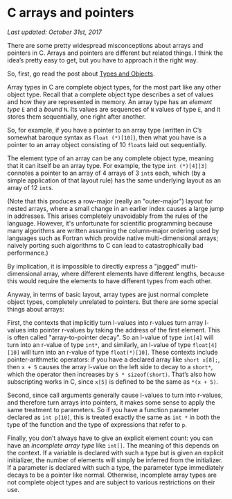 
C arrays and pointers
====

*Last updated: October 31st, 2017*

There are some pretty widespread misconceptions about arrays and pointers in C.
Arrays and pointers are different but related things. I think the idea’s pretty
easy to get, but you have to approach it the right way.

So, first, go read the post about [Types and Objects](c-types-and-objects.md).

Array types in C are complete object types, for the most part like any
other object type.  Recall that a complete object type describes a set of
values and how they are represented in memory.  An array type has an
*element type* ``E`` and a *bound* ``N``.  Its values are sequences of
``N`` values of type ``E``, and it stores them sequentially, one right
after another.

So, for example, if you have a pointer to an array type (written in C’s somewhat
baroque syntax as ``float (*)[10]``), then what you have is a pointer to an
array object consisting of 10 ``float``s laid out sequentially.

The element type of an array can be any complete object type, meaning that
it can itself be an array type.  For example, the type ``int (*)[4][3]``
connotes a pointer to an array of 4 arrays of 3 ``int``s each, which (by a
simple application of that layout rule) has the same underlying layout as
an array of 12 ``int``s.

(Note that this produces a row-major (really an "outer-major") layout for
nested arrays, where a small change in an earlier index causes a large jump
in addresses.  This arises completely unavoidably from the rules of the
language.  However, it's unfortunate for scientific programming because
many algorithms are written assuming the column-major ordering used by
languages such as Fortran which provide native multi-dimensional arrays;
naively porting such algorithms to C can lead to catastrophically bad
performance.)

By implication, it is impossible to directly express a "jagged"
multi-dimensional array, where different elements have different lengths,
because this would require the elements to have different types from each
other.

Anyway, in terms of basic layout, array types are just normal complete object
types, completely unrelated to pointers.  But there are some special things
about arrays:

First, the contexts that implicitly turn l-values into r-values turn array
l-values into pointer r-values by taking the address of the first element.
This is often called "array-to-pointer decay". So an l-value of type
``int[4]`` will turn into an r-value of type ``int*``, and similarly, an
l-value of type ``float[4][10]`` will turn into an r-value of type
``float(*)[10]``.  These contexts include pointer-arithmetic operators:
if you have a declared array like ``short x[8];``, then ``x + 5``
causes the array l-value on the left side to decay to a ``short*``, which
the operator then increases by ``5 * sizeof(short)``.  That’s also how
subscripting works in C, since ``x[5]`` is defined to be the same as
``*(x + 5)``.

Second, since call arguments generally cause l-values to turn into r-values,
and therefore turn arrays into pointers, it makes some sense to apply the
same treatment to parameters. So if you have a function parameter declared
as ``int p[10]``, this is treated exactly the same as ``int *`` in
both the type of the function and the type of expressions that refer to ``p``.

Finally, you don’t always have to give an explicit element count: you can
have an *incomplete array type* like ``int[]``.  The meaning of this depends
on the context.  If a variable is declared with such a type but is given
an explicit initializer, the number of elements will simply be inferred from
the initializer.  If a parameter is declared with such a type, the parameter
type immediately decays to be a pointer like normal.  Otherwise, incomplete
array types are not complete object types and are subject to various
restrictions on their use.
